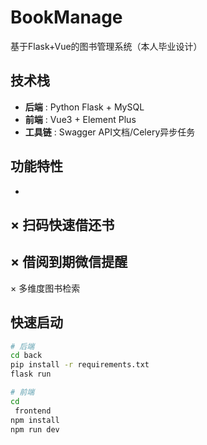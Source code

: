 # BookManage
基于Flask+Vue的图书管理系统（本人毕业设计）


## 技术栈
- **后端**
: Python Flask + MySQL
- **前端**
: Vue3 + Element Plus
- **工具链**
: Swagger API文档/Celery异步任务

## 功能特性
-
 × 扫码快速借还书
-
 × 借阅到期微信提醒
-
 × 多维度图书检索

## 快速启动
```bash
# 后端
cd back
pip install -r requirements.txt
flask run

# 前端
cd
 frontend
npm install
npm run dev
```
